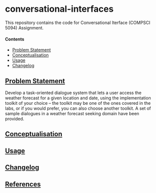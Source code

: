 # conversational-interfaces

This repository contains the code for Conversational Iterface (COMPSCI 5094) Assignment.

#### Contents
* [Problem Statement](#problem-statement)
* [Conceptualisation](#conceptualisation)
* [Usage](#usage)
* [Changelog](#changelog)

## [Problem Statement](#conversational-interfaces)

Develop a task-oriented dialogue system that lets a user access the weather forecast for a given location and date, using the implementation toolkit of your choice – the toolkit may be one of the ones covered in the labs, or if you would prefer, you can also choose another toolkit. A set of sample dialogues in a weather forecast seeking domain have been provided.

## [Conceptualisation](#conversational-interfaces)



## [Usage](#conversational-interfaces)



## [Changelog](#conversational-interfaces)


## [References](#conversational-interfaces)
